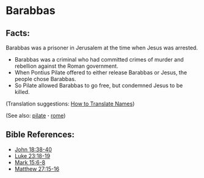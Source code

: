 # Barabbas #

## Facts: ##

Barabbas was a prisoner in Jerusalem at the time when Jesus was arrested.

* Barabbas was a criminal who had committed crimes of murder and rebellion against the Roman government.
* When Pontius Pilate offered to either release Barabbas or Jesus, the people chose Barabbas.
* So Pilate allowed Barabbas to go free, but condemned Jesus to be killed.

(Translation suggestions: [How to Translate Names](https://git.door43.org/Door43/en-ta-translate-vol1/src/master/content/translate_names.md))

(See also: [pilate](../other/pilate.md) **·** [rome](../other/rome.md))

## Bible References: ##

* [John 18:38-40](https://door43.org/en/bible/notes/jhn/18/38)
* [Luke 23:18-19](https://door43.org/en/bible/notes/luk/23/18)
* [Mark 15:6-8](https://door43.org/en/bible/notes/mrk/15/06)
* [Matthew 27:15-16](https://door43.org/en/bible/notes/mat/27/15)


